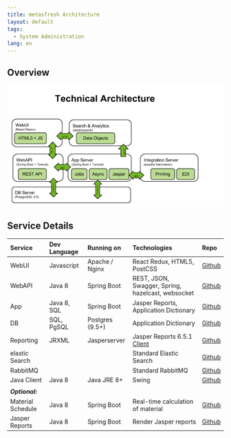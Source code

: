 ```yaml
---
title: metasfresh Architecture
layout: default
tags:
  - System Administration
lang: en
---
```

## Overview

![architecture](../../images/metasfresh_architecture.png)

## Service Details

| Service | Dev Language | Running on | Technologies | Repo |
| :--- | :--- | :--- | :--- | :--- |
| WebUI | Javascript | Apache / Nginx | React Redux, HTML5, PostCSS | <a href="https://github.com/metasfresh/metasfresh-webui-frontend" title="metasfresh-webui-frontend on Github" target="\_blank">Github</a> |
| WebAPI | Java 8 | Spring Boot | REST, JSON, Swagger, Spring, hazelcast, websocket | <a href="https://github.com/metasfresh/metasfresh-webui" title="metasfresh-webui on Github" target="\_blank">Github</a> |
| App | Java 8, SQL | Spring Boot | Jasper Reports, Application Dictionary | <a href="https://github.com/metasfresh/metasfresh" title="metasfresh on Github" target="\_blank">Github</a> |
| DB | SQL, PgSQL | Postgres (9.5+) | Application Dictionary | <a href="https://github.com/metasfresh/metasfresh" title="metasfresh on Github" target="\_blank">Github</a> |
| Reporting | JRXML | Jasperserver | Jasper Reports 6.5.1 <a href="https://community.jaspersoft.com/project/jaspersoft-studio/releases#project_releases-old-1" title="Jaspersoft® Studio" target="\_blank">Client</a> | <a href="https://github.com/metasfresh/metasfresh/tree/master/de.metas.fresh/de.metas.fresh.base/src/main/jasperreports/de/metas" title="jasperreports/de/metas on Github" target="\_blank">Github</a> |
| elastic Search |  |  | Standard Elastic Search | <a href="https://github.com/elastic/elasticsearch" title="elasticsearch on Github" target="\_blank">Github</a> |
| RabbitMQ |  |  |Standard RabbitMQ | <a href="https://github.com/rabbitmq" title="rabbitmq on Github" target="\_blank">Github</a> |
| Java Client | Java 8 | Java JRE 8+ | Swing | <a href="https://github.com/metasfresh/metasfresh" title="metasfresh on Github" target="\_blank">Github</a> |
|  |  |  |  |  |
| ***Optional:*** |
| Material Schedule | Java 8 | Spring Boot | Real-time calculation of material | <a href="https://github.com/metasfresh/metasfresh" title="metasfresh on Github" target="\_blank">Github</a> |
| Jasper Reports | Java 8 | Spring Boot | Render Jasper reports | <a href="https://github.com/metasfresh/metasfresh" title="metasfresh on Github" target="\_blank">Github</a> |
